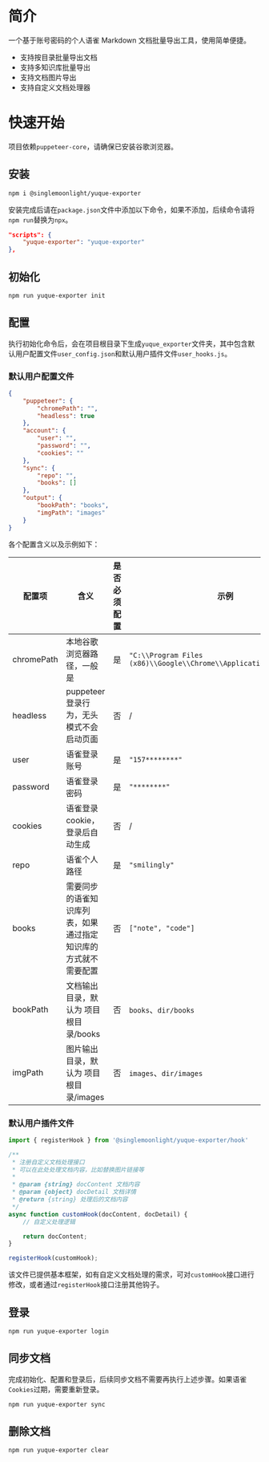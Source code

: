 # 简介

一个基于账号密码的个人语雀 Markdown 文档批量导出工具，使用简单便捷。

+ 支持按目录批量导出文档
+ 支持多知识库批量导出
+ 支持文档图片导出
+ 支持自定义文档处理器

# 快速开始

项目依赖`puppeteer-core`，请确保已安装谷歌浏览器。

## 安装

```bash
npm i @singlemoonlight/yuque-exporter
```



安装完成后请在`package.json`文件中添加以下命令，如果不添加，后续命令请将`npm run`替换为`npx`。

```json
"scripts": {
    "yuque-exporter": "yuque-exporter"
},
```

## 初始化

```bash
npm run yuque-exporter init
```

## 配置

执行初始化命令后，会在项目根目录下生成`yuque_exporter`文件夹，其中包含默认用户配置文件`user_config.json`和默认用户插件文件`user_hooks.js`。

### 默认用户配置文件

```json
{
    "puppeteer": {
        "chromePath": "",
        "headless": true
    },
    "account": {
        "user": "",
        "password": "",
        "cookies": ""
    },
    "sync": {
        "repo": "",
        "books": []
    },
    "output": {
        "bookPath": "books",
        "imgPath": "images"
    }
}
```

各个配置含义以及示例如下：

| 配置项     | 含义                                                         | 是否必须配置 | 示例                                                         |
| ---------- | ------------------------------------------------------------ | ------------ | ------------------------------------------------------------ |
| chromePath | 本地谷歌浏览器路径，一般是                                   | 是           | `"C:\\Program Files (x86)\\Google\\Chrome\\Application\\chrome.exe"` |
| headless   | puppeteer登录行为，无头模式不会启动页面                      | 否           | /                                                            |
| user       | 语雀登录账号                                                 | 是           | `"157********"`                                              |
| password   | 语雀登录密码                                                 | 是           | `"********"`                                                 |
| cookies    | 语雀登录cookie，登录后自动生成                               | 否           | /                                                            |
| repo       | 语雀个人路径                                                 | 是           | `"smilingly"`                                                |
| books      | 需要同步的语雀知识库列表，如果通过指定知识库的方式就不需要配置 | 否           | `["note", "code"]`                                           |
| bookPath    | 文档输出目录，默认为 项目根目录/books                        | 否           | `books`、`dir/books`                                         |
| imgPath    | 图片输出目录，默认为 项目根目录/images                       | 否           | `images`、`dir/images`                                       |


### 默认用户插件文件

```javascript
import { registerHook } from '@singlemoonlight/yuque-exporter/hook'

/**
 * 注册自定义文档处理接口
 * 可以在此处处理文档内容，比如替换图片链接等
 * 
 * @param {string} docContent 文档内容
 * @param {object} docDetail 文档详情
 * @return {string} 处理后的文档内容
 */
async function customHook(docContent, docDetail) {
    // 自定义处理逻辑

    return docContent;
}

registerHook(customHook);
```

该文件已提供基本框架，如有自定义文档处理的需求，可对`customHook`接口进行修改，或者通过`registerHook`接口注册其他钩子。

## 登录

```bash
npm run yuque-exporter login
```

## 同步文档

完成初始化、配置和登录后，后续同步文档不需要再执行上述步骤。如果语雀`Cookies`过期，需要重新登录。

```bash
npm run yuque-exporter sync
```

## 删除文档

```bash
npm run yuque-exporter clear
```

